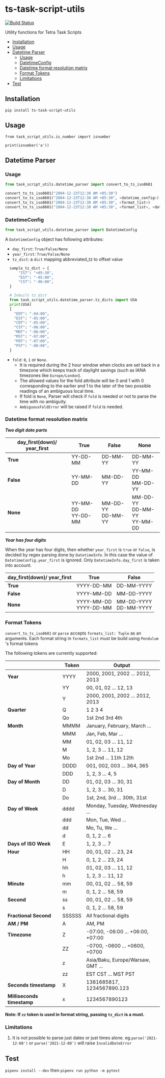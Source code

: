 # ts-task-script-utils <!-- omit in toc -->

[![Build Status](https://travis-ci.com/tetrascience/ts-task-script-utils.svg?branch=master)](https://travis-ci.com/tetrascience/ts-task-script-utils)

Utility functions for Tetra Task Scripts

- [Installation](#installation)
- [Usage](#usage)
- [Datetime Parser](#datetime-parser)
  - [Usage](#usage-1)
  - [DatetimeConfig](#datetimeconfig)
  - [Datetime format resolution matrix](#datetime-format-resolution-matrix)
  - [Format Tokens](#format-tokens)
  - [Limitations](#limitations)
- [Test](#test)

## Installation

`pip install ts-task-script-utils`

## Usage

`from task_script_utils.is_number import isnumber`

`print(isnumber('a'))`

## Datetime Parser

### Usage

```python
from task_script_utils.datetime_parser import convert_to_ts_iso8601

convert_to_ts_iso8601("2004-12-23T12:30 AM +05:30")
convert_to_ts_iso8601("2004-12-23T12:30 AM +05:30", <datetime_config>)
convert_to_ts_iso8601("2004-12-23T12:30 AM +05:30", <format_list>)
convert_to_ts_iso8601("2004-12-23T12:30 AM +05:30", <format_list>, <datetime_config>)
```

### DatetimeConfig

```python
from task_script_utils.datetime_parser import DatetimeConfig
```

A `DatetimeConfig` object has following attributes:

- `day_first`: `True/False/None`
- `year_first`: `True/False/None`
- `tz_dict`: a `dict` mapping abbreviated_tz to offset value

```python
  sample_tz_dict = {
      "IST": "+05:30",
      "EST": "-05:00",
      "CST": "-06:00",
  }

  # Inbuilt tz_dict
  from task_script_utils.datetime_parser.tz_dicts import USA
  print(USA)
  {
    "EDT": "-04:00",
    "EST": "-05:00",
    "CDT": "-05:00",
    "CST": "-06:00",
    "MDT": "-06:00",
    "MST": "-07:00",
    "PDT": "-07:00",
    "PST": "-08:00",
  }
```

- `fold`: `0`, `1` or `None`.
  - It is required during the 2 hour window when clocks are set back in a timezone which keeps track of daylight savings (such as IANA timezones like `Europe/London`).
  - The allowed values for the fold attribute will be 0 and 1 with 0 corresponding to the earlier and 1 to the later of the two possible readings of an ambiguous local time.
  - If fold is `None`, Parser will check if `fold` is needed or not to parse the time with no ambiguity.
  - `AmbiguousFoldError` will be raised if `fold` is needed.

### Datetime format resolution matrix

***Two digit date parts***

| day_first(down)/ year_first | True                   | False                  | None                                 |
| --------------------------- | ---------------------- | ---------------------- | ------------------------------------ |
| **True**                    | YY-DD-MM               | DD-MM-YY               | DD-MM-YY                             |
| **False**                   | YY-MM-DD               | MM-DD-YY               | YY-MM-DD <br> MM-DD-YY               |
| **None**                    | YY-MM-DD <br> YY-DD-MM | MM-DD-YY <br> DD-MM-YY | MM-DD-YY <br> DD-MM-YY <br> YY-MM-DD |

***Year has four digits***

When the year has four digits, then whether `year_first` is `true` or `false`, is decided by regex parsing done by `DatetimeInfo`.
In this case the value of `DatetimeConfig.year_first` is ignored. Only `DatetimeInfo.day_first` is taken into account.

| day_first(down)/ year_first | True                       | False                      |
| --------------------------- | -------------------------- | -------------------------- |
| **True**                    | YYYY-DD-MM                 | DD-MM-YYYY                 |
| **False**                   | YYYY-MM-DD                 | MM-DD-YYYY                 |
| **None**                    | YYYY-MM-DD <br> YYYY-DD-MM | MM-DD-YYYY <br> DD-MM-YYYY |

### Format Tokens

`convert_to_ts_iso8601` or `parse` accepts `formats_list: Tuple` as an arguments.
Each format string in `formats_list` must be build using `Pendulum` 's format tokens

The following tokens are currently supported:

|                            | Token  | Output                            |
| -------------------------- | ------ | --------------------------------- |
| **Year**                   | YYYY   | 2000, 2001, 2002 ... 2012, 2013   |
|                            | YY     | 00, 01, 02 ... 12, 13             |
|                            | Y      | 2000, 2001, 2002 ... 2012, 2013   |
| **Quarter**                | Q      | 1 2 3 4                           |
|                            | Qo     | 1st 2nd 3rd 4th                   |
| **Month**                  | MMMM   | January, February, March ...      |
|                            | MMM    | Jan, Feb, Mar ...                 |
|                            | MM     | 01, 02, 03 ... 11, 12             |
|                            | M      | 1, 2, 3 ... 11, 12                |
|                            | Mo     | 1st 2nd ... 11th 12th             |
| **Day of Year**            | DDDD   | 001, 002, 003 ... 364, 365        |
|                            | DDD    | 1, 2, 3 ... 4, 5                  |
| **Day of Month**           | DD     | 01, 02, 03 ... 30, 31             |
|                            | D      | 1, 2, 3 ... 30, 31                |
|                            | Do     | 1st, 2nd, 3rd ... 30th, 31st      |
| **Day of Week**            | dddd   | Monday, Tuesday, Wednesday ...    |
|                            | ddd    | Mon, Tue, Wed ...                 |
|                            | dd     | Mo, Tu, We ...                    |
|                            | d      | 0, 1, 2 ... 6                     |
| **Days of ISO Week**       | E      | 1, 2, 3 ... 7                     |
| **Hour**                   | HH     | 00, 01, 02 ... 23, 24             |
|                            | H      | 0, 1, 2 ... 23, 24                |
|                            | hh     | 01, 02, 03 ... 11, 12             |
|                            | h      | 1, 2, 3 ... 11, 12                |
| **Minute**                 | mm     | 00, 01, 02 ... 58, 59             |
|                            | m      | 0, 1, 2 ... 58, 59                |
| **Second**                 | ss     | 00, 01, 02 ... 58, 59             |
|                            | s      | 0, 1, 2 ... 58, 59                |
| **Fractional Second**      | SSSSSS | All fractional digits             |
| **AM / PM**                | A      | AM, PM                            |
| **Timezone**               | Z      | -07:00, -06:00 ... +06:00, +07:00 |
|                            | ZZ     | -0700, -0600 ... +0600, +0700     |
|                            | z      | Asia/Baku, Europe/Warsaw, GMT ... |
|                            | zz     | EST CST ... MST PST               |
| **Seconds timestamp**      | X      | 1381685817, 1234567890.123        |
| **Milliseconds timestamp** | x      | 1234567890123                     |

**Note: If `zz` token is used in format string, passing `tz_dict` is a must.**

### Limitations

1. It is not possible to parse just dates or just times alone.
   eg.`parse('2021-12-08')` or `parse('2021-12-08')` will raise `InvalidDateError`

## Test

`pipenv install --dev`
then
`pipenv run python -m pytest`
